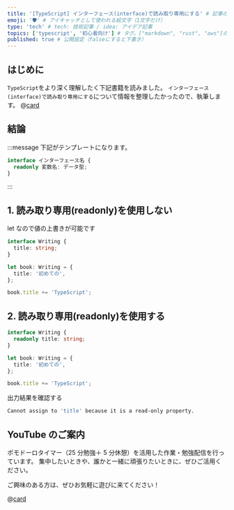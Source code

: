 ```yaml
---
title: '[TypeScript] インターフェース(interface)で読み取り専用にする' # 記事のタイトル
emoji: '🛡' # アイキャッチとして使われる絵文字（1文字だけ）
type: 'tech' # tech: 技術記事 / idea: アイデア記事
topics: ['typescript', '初心者向け'] # タグ。["markdown", "rust", "aws"]のように指定する
published: true # 公開設定（falseにすると下書き）
---
```


## はじめに

`TypeScript`をより深く理解したく下記書籍を読みました。
`インターフェース(interface)で読み取り専用にする`について情報を整理したかったので、執筆します。
@[card](https://www.oreilly.co.jp/books/9784814400362/)

## 結論

:::message
下記がテンプレートになります。

```ts
interface インターフェース名 {
  readonly 変数名: データ型;
}
```

:::

## 1. 読み取り専用(readonly)を使用しない

let なので値の上書きが可能です

```ts
interface Writing {
  title: string;
}

let book: Writing = {
  title: '初めての',
};

book.title += 'TypeScript';
```

## 2. 読み取り専用(readonly)を使用する

```ts
interface Writing {
  readonly title: string;
}

let book: Writing = {
  title: '初めての',
};

book.title += 'TypeScript';
```

出力結果を確認する

```bash
Cannot assign to 'title' because it is a read-only property.
```

## YouTube のご案内

ポモドーロタイマー（25 分勉強＋ 5 分休憩）を活用した作業・勉強配信を行っています。
集中したいときや、誰かと一緒に頑張りたいときに、ぜひご活用ください。

ご興味のある方は、ぜひお気軽に遊びに来てください！

@[card](https://www.youtube.com/@aew2sbee)
